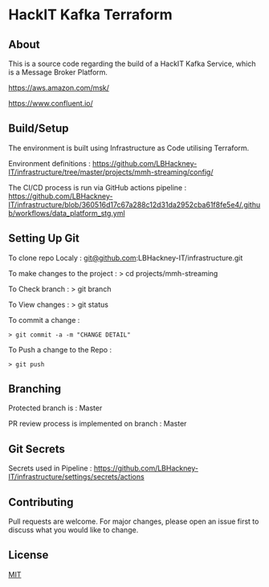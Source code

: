 # HackIT Kafka Terraform

## About

This is a source code regarding the build of a HackIT Kafka Service, which is a Message Broker Platform.

https://aws.amazon.com/msk/

https://www.confluent.io/

## Build/Setup

The environment is built using Infrastructure as Code utilising Terraform.  

Environment definitions : https://github.com/LBHackney-IT/infrastructure/tree/master/projects/mmh-streaming/config/

The CI/CD process is run via GitHub actions pipeline :  https://github.com/LBHackney-IT/infrastructure/blob/360516d17c67a288c12d31da2952cba61f8fe5e4/.github/workflows/data_platform_stg.yml

## Setting Up Git

To clone repo Localy : git@github.com:LBHackney-IT/infrastructure.git

To make changes to the project :
    > cd projects/mmh-streaming
 
To Check branch :
    > git branch

To View changes :
    > git status 
    
To commit a change :

    > git commit -a -m "CHANGE DETAIL"

To Push a change to the Repo :

    > git push 

## Branching

Protected branch is : Master

PR review process is implemented on branch : Master

## Git Secrets

Secrets used in Pipeline : https://github.com/LBHackney-IT/infrastructure/settings/secrets/actions

## Contributing
Pull requests are welcome. For major changes, please open an issue first to discuss what you would like to change.

## License
[MIT](https://choosealicense.com/licenses/mit/)
